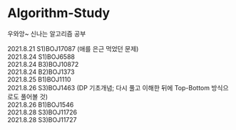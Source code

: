 # Algorithm-Study
우와앙~ 신나는 알고리즘 공부

2021.8.21 S1)BOJ17087 (애를 은근 먹었던 문제)
<br>2021.8.24 S1)BOJ6588
<br>2021.8.24 B3)BOJ10872
<br>2021.8.24 B2)BOJ1373
<br>2021.8.25 B1)BOJ1110
<br>2021.8.26 S3)BOJ1463 (DP 기초개념; 다시 풀고 이해한 뒤에 Top-Bottom 방식으로도 풀어볼 것)
<br>2021.8.26 B1)BOJ1546
<br>2021.8.28 S3)BOJ11726
<br>2021.8.28 S3)BOJ11727
